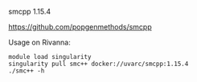 smcpp 1.15.4

https://github.com/popgenmethods/smcpp

Usage on Rivanna:
```
module load singularity
singularity pull smc++ docker://uvarc/smcpp:1.15.4
./smc++ -h
```
